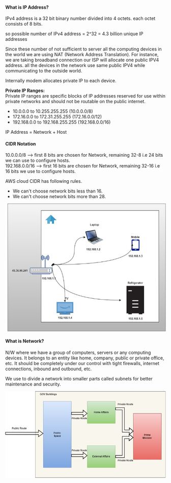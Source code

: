 #### What is IP Address?

IPv4 address is a 32 bit binary number divided into 4 octets. each octet consists of 8 bits.

so possible number of IPv4 address = 2^32 = 4.3 billion unique IP addresses

Since these number of not sufficient to server all the computing devices in the world we are using NAT (Network Address Translation). For instance, we are taking broadband connection our ISP will allocate one public IPV4 address. all the devices in the network use same public IPV4 while communicating to the outside world.

Internally modem allocates private IP to each device.

**Private IP Ranges:** <br/>
Private IP ranges are specific blocks of IP addresses reserved for use within private networks and should not be routable on the public internet.

* 10.0.0.0 to 10.255.255.255 (10.0.0.0/8)
* 172.16.0.0 to 172.31.255.255 (172.16.0.0/12)
* 192.168.0.0 to 192.168.255.255 (192.168.0.0/16)

IP Address = Network + Host

#### CIDR Notation
10.0.0.0/8 --> first 8 bits are chosen for Network, remaining 32-8 i.e 24 bits we can use to configure hosts. <br/>
192.168.0.0/16 --> first 16 bits are chosen for Network, remaining 32-16 i.e 16 bits we use to configure hosts. <br/>

AWS cloud CIDR has following rules.
* We can't choose network bits less than 16.
* We can't choose network bits more than 28.

![alt text](images/ip.jpg)

#### What is Network?

N/W where we have a group of computers, servers or any computing devices. It belongs to an entity like home, company, public or private office, etc. It should be completely under our control with tight firewalls, internet connections, inbound and outbound, etc.

We use to divide a network into smaller parts called subnets for better maintenance and security.


![alt text](images/cidr.jpg)
